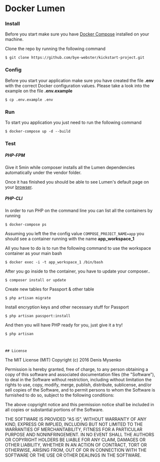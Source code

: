 # Docker Lumen

### Install

Before you start make sure you have [Docker Compose](https://docs.docker.com/compose/install/) installed on your machine.

Clone the repo by running the following command

    $ git clone https://github.com/bye-webster/kickstart-project.git

### Config
Before you start your application make sure you have created the file **.env** with the correct Docker configuration values. Please take a look into the example on the file **.env.example**

    $ cp .env.example .env

### Run
To start you application you just need to run the following command 

    $ docker-compose up -d --build
    
### Test
##### PHP-FPM
Give it 5min while composer installs all the Lumen dependencies automatically under the vendor folder.

Once it has finished you should be able to see Lumen's default page on your [browser](http://127.0.0.1).

##### PHP-CLI
In order to run PHP on the command line you can list all the containers by running 

    $ docker-compose ps
    
Assuming you left the the config value `COMPOSE_PROJECT_NAME=app` you should see a container running with the name **app_workspace_1**


All you have to do is to run the following command to use the workspace container as your main bash 

    $ docker exec -i -t app_workspace_1 /bin/bash

After you go inside to the container, you have to update your composer..

    $ composer install or update

Create new tables for Passport & other table

	$ php artisan migrate

Install encryption keys and other necessary stuff for Passport

	$ php artisan passport:install

And then you will have PHP ready for you, just give it a try!

    $ php artisan



    ## License

The MIT License (MIT)
Copyright (c) 2016 Denis Mysenko

Permission is hereby granted, free of charge, to any person obtaining a copy of this software and associated documentation files (the "Software"), to deal in the Software without restriction, including without limitation the rights to use, copy, modify, merge, publish, distribute, sublicense, and/or sell copies of the Software, and to permit persons to whom the Software is furnished to do so, subject to the following conditions:

The above copyright notice and this permission notice shall be included in all copies or substantial portions of the Software.

THE SOFTWARE IS PROVIDED "AS IS", WITHOUT WARRANTY OF ANY KIND, EXPRESS OR IMPLIED, INCLUDING BUT NOT LIMITED TO THE WARRANTIES OF MERCHANTABILITY, FITNESS FOR A PARTICULAR PURPOSE AND NONINFRINGEMENT. IN NO EVENT SHALL THE AUTHORS OR COPYRIGHT HOLDERS BE LIABLE FOR ANY CLAIM, DAMAGES OR OTHER LIABILITY, WHETHER IN AN ACTION OF CONTRACT, TORT OR OTHERWISE, ARISING FROM, OUT OF OR IN CONNECTION WITH THE SOFTWARE OR THE USE OR OTHER DEALINGS IN THE SOFTWARE.
